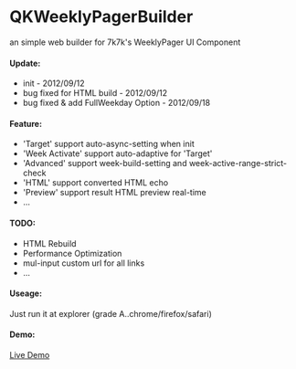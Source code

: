 QKWeeklyPagerBuilder
====================

an simple web builder for 7k7k's WeeklyPager UI Component

#### Update:
+ init - 2012/09/12
+ bug fixed for HTML build - 2012/09/12
+ bug fixed & add FullWeekday Option - 2012/09/18

#### Feature:
+ 'Target' support auto-async-setting when init
+ 'Week Activate' support auto-adaptive for 'Target'
+ 'Advanced' support week-build-setting and week-active-range-strict-check 
+ 'HTML' support converted HTML echo
+ 'Preview' support result HTML preview real-time
+ ...

#### TODO:
+ HTML Rebuild
+ Performance Optimization
+ mul-input custom url for all links
+ ...

#### Useage:
  
  Just run it at explorer (grade A..chrome/firefox/safari)

#### Demo:

  [Live Demo](http://zfkun.github.com/js/demo/QKWeeklyPagerBuilder/)
